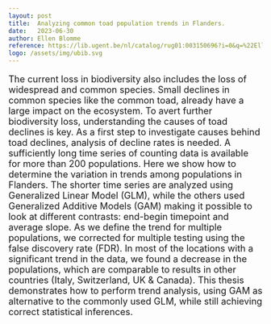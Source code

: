 ```yaml
---
layout: post
title:  Analyzing common toad population trends in Flanders.
date:   2023-06-30
author: Ellen Blomme
reference: https://lib.ugent.be/nl/catalog/rug01:003150696?i=0&q=%22Ellen+Blomme%22&search_field=author
logo: /assets/img/ubib.svg
---
```


<p style="font-size:18px;">The current loss in biodiversity also includes the loss of widespread and common species.
Small declines in common species like the common toad, already have a large impact on the
ecosystem. To avert further biodiversity loss, understanding the causes of toad declines is
key. As a first step to investigate causes behind toad declines, analysis of decline rates is
needed. A sufficiently long time series of counting data is available for more than 200
populations. Here we show how to determine the variation in trends among populations in
Flanders. The shorter time series are analyzed using Generalized Linear Model (GLM), while
the others used Generalized Additive Models (GAM) making it possible to look at different
contrasts: end-begin timepoint and average slope. As we define the trend for multiple
populations, we corrected for multiple testing using the false discovery rate (FDR). In most of
the locations with a significant trend in the data, we found a decrease in the populations,
which are comparable to results in other countries (Italy, Switzerland, UK & Canada). This
thesis demonstrates how to perform trend analysis, using GAM as alternative to the
commonly used GLM, while still achieving correct statistical inferences. </p>
